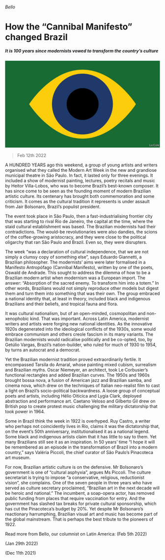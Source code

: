 ###### Bello

# How the “Cannibal Manifesto” changed Brazil 

##### It is 100 years since modernists vowed to transform the country’s culture 

![image](images/20220212_AMD002_0.jpg) 

> Feb 12th 2022 

A HUNDRED YEARS ago this weekend, a group of young artists and writers organised what they called the Modern Art Week in the new and grandiose municipal theatre in São Paulo. In fact, it lasted only for three evenings. It included a show of modernist painting, lectures, poetry recitals and music by Heitor Villa-Lobos, who was to become Brazil’s best-known composer. It has since come to be seen as the founding moment of modern Brazilian artistic culture. Its centenary has brought both commemoration and some criticism. It comes as the cultural tradition it represents is under assault from Jair Bolsonaro, Brazil’s populist president.

The event took place in São Paulo, then a fast-industrialising frontier city that was starting to rival Rio de Janeiro, the capital at the time, where the staid cultural establishment was based. The Brazilian modernists had their contradictions. The would-be revolutionaries were also dandies, the scions of the coffee-growing aristocracy, and they were close to the political oligarchy that ran São Paulo and Brazil. Even so, they were disrupters.


The week “was a declaration of cultural independence, that we are not simply a clumsy copy of something else”, says Eduardo Giannetti, a Brazilian philosopher. The modernists’ aims were later formalised in a Manifesto Antropófago (Cannibal Manifesto), written by one of the poets, Oswald de Andrade. This sought to address the dilemma of how to be a Brazilian modern artist when modernism was a European import. The answer: “Absorption of the sacred enemy. To transform him into a totem.” In other words, Brazilians would not simply reproduce other models but digest them and turn them into something that was their own. The group embraced a national identity that, at least in theory, included black and indigenous Brazilians and their beliefs, and tropical fauna and flora.

It was cultural nationalism, but of an open-minded, cosmopolitan and non-xenophobic kind. That was important. Across Latin America, modernist writers and artists were forging new national identities. As the innovative 1920s degenerated into the ideological conflicts of the 1930s, some would embrace communism and others creole fascism in its many variants. The Brazilian modernists would radicalise politically and be co-opted, too, by Getúlio Vargas, Brazil’s nation-builder, who ruled for much of 1930 to 1954, by turns an autocrat and a democrat.

Yet the Brazilian modernist tradition proved extraordinarily fertile. It encompassed Tarsila do Amaral, whose painting mixed cubism, surrealism and Brazilian myths. Oscar Niemeyer, an architect, took Le Corbusier’s functional rectangles and added Brazilian curves. The 1950s and 1960s brought bossa nova, a fusion of American jazz and Brazilian samba, and cinema nova, which drew on the techniques of Italian neo-realist film to cast a light on Brazil’s socio-political backwardness. A loose group of conceptual poets and artists, including Hélio Oiticica and Lygia Clark, deployed abstraction and performance art. Caetano Veloso and Gilberto Gil drew on British pop to create protest music challenging the military dictatorship that took power in 1964.

Some in Brazil think the week in 1922 is overhyped. Ruy Castro, a writer who perhaps not coincidently lives in Rio, claims it was the dictatorship that, on the event’s 50th anniversary, institutionalised it as a national legend. Some black and indigenous artists claim that it has little to say to them. Yet many Brazilians still see it as an inspiration. In 50 years’ time “I hope it will be remembered as an episode in the transformation of Brazil into a modern country,” says Valéria Piccoli, the chief curator of São Paulo’s Pinacoteca art museum.

For now, Brazilian artistic culture is on the defensive. Mr Bolsonaro’s government is one of “cultural asphyxia”, argues Ms Piccoli. The culture secretariat is trying to impose “a conservative, religious, reductionist vision”, she complains. One of the seven people in three years who have served as culture secretary proclaimed, “Brazilian art in the next decade will be heroic and national.” The incumbent, a soap-opera actor, has removed public funding from places that require vaccination for entry. And the government has slashed tax breaks for private cultural sponsorship, which has cut the Pinacoteca’s budget by 20%. Yet despite Mr Bolsonaro’s reactionary harrumphing, Brazilian visual art and music has become part of the global mainstream. That is perhaps the best tribute to the pioneers of 1922.

Read more from Bello, our columnist on Latin America: (Feb 5th 2022)

 (Jan 29th 2022)

 (Dec 11th 2021)

